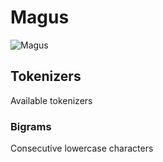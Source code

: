 # Magus

![Magus](http://vignette2.wikia.nocookie.net/dothack/images/3/3e/Avatar_Magus.jpg "Magus The propagation")

## Tokenizers

Available tokenizers

### Bigrams

Consecutive lowercase characters